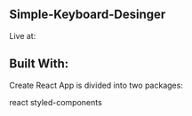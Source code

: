 ## Simple-Keyboard-Desinger

Live at: 


## Built With:

Create React App is divided into two packages:

react
styled-components